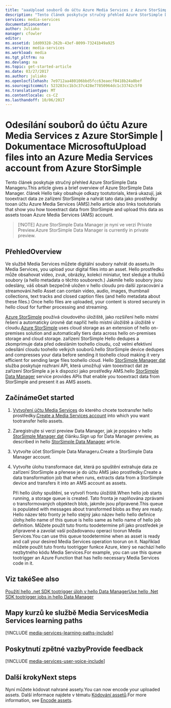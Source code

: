 ```yaml
---
title: "aaaUpload souborů do účtu Azure Media Services z Azure StorSimple | Microsoft Docs"
description: "Tento článek poskytuje stručný přehled Azure StorSimple Data Manageru. článek Hello taky obsahuje odkazy tootutorials, která ukazují, jak tooextract data ze zařízení StorSimple a nahrajte ho jako prostředky tooan účtu Azure Media Services."
services: media-services
documentationcenter: 
author: Juliako
manager: cfowler
editor: 
ms.assetid: 1dd09328-262b-43ef-8099-73241b49a925
ms.service: media-services
ms.workload: media
ms.tgt_pltfrm: na
ms.devlang: na
ms.topic: get-started-article
ms.date: 03/27/2017
ms.author: juliako
ms.openlocfilehash: 7e9712aa480106bbd5fcc63eaecf0418b24a8bef
ms.sourcegitcommit: 523283cc1b3c37c428e77850964dc1c33742c5f0
ms.translationtype: MT
ms.contentlocale: cs-CZ
ms.lasthandoff: 10/06/2017
---
```

# <a name="upload-files-into-an-azure-media-services-account-from-azure-storsimple"></a><span data-ttu-id="87b97-104">Odesílání souborů do účtu Azure Media Services z Azure StorSimple | Dokumentace Microsoftu</span><span class="sxs-lookup"><span data-stu-id="87b97-104">Upload files into an Azure Media Services account from Azure StorSimple</span></span>

<span data-ttu-id="87b97-105">Tento článek poskytuje stručný přehled Azure StorSimple Data Manageru.</span><span class="sxs-lookup"><span data-stu-id="87b97-105">This article gives a brief overview of Azure StorSimple Data Manager.</span></span> <span data-ttu-id="87b97-106">článek Hello taky obsahuje odkazy tootutorials, která ukazují, jak tooextract data ze zařízení StorSimple a nahrát tato data jako prostředky tooan účtu Azure Media Services (AMS).</span><span class="sxs-lookup"><span data-stu-id="87b97-106">hello article also links tootutorials that show you how tooextract data from StorSimple and upload this data as assets tooan Azure Media Services (AMS) account.</span></span>

> 
> [!NOTE]
> <span data-ttu-id="87b97-107">Azure StorSimple Data Manager je nyní ve verzi Private Preview.</span><span class="sxs-lookup"><span data-stu-id="87b97-107">Azure StorSimple Data Manager is currently in private preview.</span></span> 
> 

## <a name="overview"></a><span data-ttu-id="87b97-108">Přehled</span><span class="sxs-lookup"><span data-stu-id="87b97-108">Overview</span></span>

<span data-ttu-id="87b97-109">Ve službě Media Services můžete digitální soubory nahrát do assetu.</span><span class="sxs-lookup"><span data-stu-id="87b97-109">In Media Services, you upload your digital files into an asset.</span></span> <span data-ttu-id="87b97-110">Hello prostředku může obsahovat video, zvuk, obrázky, kolekci miniatur, text sleduje a titulků soubory (a hello metadata o těchto souborech.) Jakmile hello soubory jsou odeslány, váš obsah bezpečně uložen v hello cloudu pro další zpracování a streamování.</span><span class="sxs-lookup"><span data-stu-id="87b97-110">hello Asset  can contain video, audio, images, thumbnail collections, text tracks and closed caption files (and hello metadata about these files.) Once hello files are uploaded, your content is stored securely in hello cloud for further processing and streaming.</span></span>

<span data-ttu-id="87b97-111">[Azure StorSimple](https://docs.microsoft.com/azure/storsimple/) používá cloudového úložiště, jako rozšíření hello místní řešení a automaticky úrovně dat napříč hello místní úložiště a úložiště v cloudu.</span><span class="sxs-lookup"><span data-stu-id="87b97-111">[Azure StorSimple](https://docs.microsoft.com/azure/storsimple/) uses cloud storage as an extension of hello on-premises solution and automatically tiers data across hello on-premises storage and cloud storage.</span></span> <span data-ttu-id="87b97-112">zařízení StorSimple Hello dedupes a zkomprimuje data před odesláním toohello cloudu, což velmi efektivní odesílání cloudu toohello velkých souborů.</span><span class="sxs-lookup"><span data-stu-id="87b97-112">hello StorSimple device dedupes and compresses your data before sending it toohello cloud making it very efficient for sending large files toohello cloud.</span></span> <span data-ttu-id="87b97-113">Hello [StorSimple Manager dat](../storsimple/storsimple-data-manager-overview.md) služba poskytuje rozhraní API, která umožňují vám tooextract dat ze zařízení StorSimple a je k dispozici jako prostředky AMS.</span><span class="sxs-lookup"><span data-stu-id="87b97-113">hello [StorSimple Data Manager](../storsimple/storsimple-data-manager-overview.md) service provides APIs that enable you tooextract data from StorSimple and present it as AMS assets.</span></span>

## <a name="get-started"></a><span data-ttu-id="87b97-114">Začínáme</span><span class="sxs-lookup"><span data-stu-id="87b97-114">Get started</span></span>

1. <span data-ttu-id="87b97-115">[Vytvoření účtu Media Services](media-services-portal-create-account.md) do kterého chcete tootransfer hello prostředky.</span><span class="sxs-lookup"><span data-stu-id="87b97-115">[Create a Media Services account](media-services-portal-create-account.md) into which you want tootransfer hello assets.</span></span>
2. <span data-ttu-id="87b97-116">Zaregistrujte si verzi preview Data Manager, jak je popsáno v hello [StorSimple Manager dat](../storsimple/storsimple-data-manager-overview.md) článku.</span><span class="sxs-lookup"><span data-stu-id="87b97-116">Sign up for Data Manager preview, as described in hello [StorSimple Data Manager](../storsimple/storsimple-data-manager-overview.md) article.</span></span>
3. <span data-ttu-id="87b97-117">Vytvořte účet StorSimple Data Manageru.</span><span class="sxs-lookup"><span data-stu-id="87b97-117">Create a StorSimple Data Manager account.</span></span>
4. <span data-ttu-id="87b97-118">Vytvořte úlohu transformace dat, která po spuštění extrahuje data ze zařízení StorSimple a přenese je do účtu AMS jako prostředky.</span><span class="sxs-lookup"><span data-stu-id="87b97-118">Create a data transformation job that when runs, extracts data from a StorSimple device and transfers it into an AMS account as assets.</span></span> 

    <span data-ttu-id="87b97-119">Při hello úlohy spuštění, se vytvoří frontu úložiště.</span><span class="sxs-lookup"><span data-stu-id="87b97-119">When hello job starts running, a storage queue is created.</span></span> <span data-ttu-id="87b97-120">Tato fronta je naplňována zprávami o transformovaných objektech blob, jakmile jsou připravené.</span><span class="sxs-lookup"><span data-stu-id="87b97-120">This queue is populated with messages about transformed blobs as they are ready.</span></span> <span data-ttu-id="87b97-121">Hello název této fronty je hello stejný jako název hello hello definice úlohy.</span><span class="sxs-lookup"><span data-stu-id="87b97-121">hello name of this queue is hello same as hello name of hello job definition.</span></span> <span data-ttu-id="87b97-122">Můžete použít tuto frontu toodetermine při jako prostředek je připravené a zavolat vaší požadovanou operaci toorun Media Services.</span><span class="sxs-lookup"><span data-stu-id="87b97-122">You can use this queue toodetermine when as asset is ready and call your desired Media Services operation toorun on it.</span></span> <span data-ttu-id="87b97-123">Například můžete použít tuto frontu tootrigger funkce Azure, který se nachází hello nezbytného kódu Media Services.</span><span class="sxs-lookup"><span data-stu-id="87b97-123">For example, you can use this queue tootrigger an Azure Function that has hello necessary Media Services code in it.</span></span>

## <a name="see-also"></a><span data-ttu-id="87b97-124">Viz také</span><span class="sxs-lookup"><span data-stu-id="87b97-124">See also</span></span>

[<span data-ttu-id="87b97-125">Použití hello .net SDK tootrigger úloh v hello Data Manager</span><span class="sxs-lookup"><span data-stu-id="87b97-125">Use hello .Net SDK tootrigger jobs in hello Data Manager</span></span>](../storsimple/storsimple-data-manager-dotnet-jobs.md)

## <a name="media-services-learning-paths"></a><span data-ttu-id="87b97-126">Mapy kurzů ke službě Media Services</span><span class="sxs-lookup"><span data-stu-id="87b97-126">Media Services learning paths</span></span>
[!INCLUDE [media-services-learning-paths-include](../../includes/media-services-learning-paths-include.md)]

## <a name="provide-feedback"></a><span data-ttu-id="87b97-127">Poskytnutí zpětné vazby</span><span class="sxs-lookup"><span data-stu-id="87b97-127">Provide feedback</span></span>
[!INCLUDE [media-services-user-voice-include](../../includes/media-services-user-voice-include.md)]

## <a name="next-steps"></a><span data-ttu-id="87b97-128">Další kroky</span><span class="sxs-lookup"><span data-stu-id="87b97-128">Next steps</span></span>

<span data-ttu-id="87b97-129">Nyní můžete kódovat nahrané assety.</span><span class="sxs-lookup"><span data-stu-id="87b97-129">You can now encode your uploaded assets.</span></span> <span data-ttu-id="87b97-130">Další informace najdete v tématu [Kódování assetů](media-services-portal-encode.md).</span><span class="sxs-lookup"><span data-stu-id="87b97-130">For more information, see [Encode assets](media-services-portal-encode.md).</span></span>
